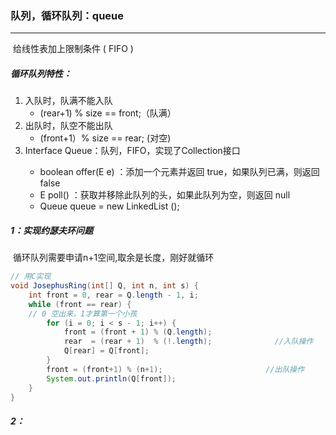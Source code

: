 ### 队列，循环队列：queue

------

​	给线性表加上限制条件 ( FIFO )

##### 循环队列特性：

1. 入队时，队满不能入队
   - (rear+1) % size == front;（队满）
2. 出队时，队空不能出队
   - (front+1）% size == rear; (对空)
3. Interface Queue<E>：队列，FIFO，实现了Collection接口
   - boolean offer(E e) ：添加一个元素并返回 true，如果队列已满，则返回false
   - E poll() ：获取并移除此队列的头，如果此队列为空，则返回 null
   - Queue<String>  queue = new LinkedList <String> ();

##### 1：实现约瑟夫环问题 

​	循环队列需要申请n+1空间,取余是长度，刚好就循环

```java
// 用C实现
void JosephusRing(int[] Q, int n, int s) {
	int front = 0, rear = Q.length - 1, i;
	while (front == rear) {		
    // 0 空出来，1才算第一个小孩
		for (i = 0; i < s - 1; i++) {
			front = (front + 1) % (Q.length);                 
			rear  = (rear + 1)  % (!.length);              //入队操作
			Q[rear] = Q[front];
		}
		front = (front+1) % (n+1);                       //出队操作
		System.out.println(Q[front]);
	}
}
```

##### 2：

